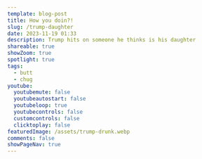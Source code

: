 ```yaml
---
template: blog-post
title: How you doin?!
slug: /trump-daughter
date: 2023-11-19 01:33
description: Trump hits on someone he thinks is his daughter
shareable: true
showZoom: true
spotlight: true
tags:
  - butt
  - chug
youtube:
  youtubemute: false
  youtubeautostart: false
  youtubeloop: true
  youtubecontrols: false
  customcontrols: false
  clicktoplay: false
featuredImage: /assets/trump-drunk.webp
comments: false
showPageNav: true
---
```

